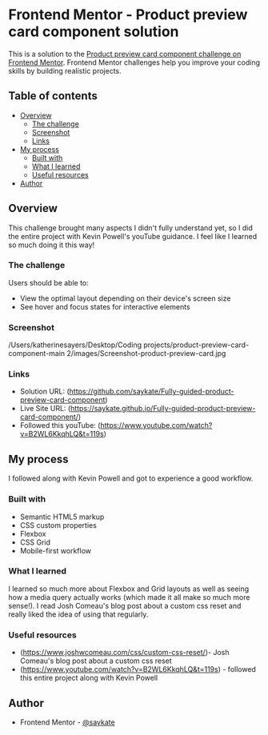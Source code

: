 # Frontend Mentor - Product preview card component solution

This is a solution to the [Product preview card component challenge on Frontend Mentor](https://www.frontendmentor.io/challenges/product-preview-card-component-GO7UmttRfa). Frontend Mentor challenges help you improve your coding skills by building realistic projects. 

## Table of contents

- [Overview](#overview)
  - [The challenge](#the-challenge)
  - [Screenshot](#screenshot)
  - [Links](#links)
- [My process](#my-process)
  - [Built with](#built-with)
  - [What I learned](#what-i-learned)
  - [Useful resources](#useful-resources)
- [Author](#author)

## Overview
  This challenge brought many aspects I didn't fully understand yet, so I did the entire project with Kevin Powell's youTube guidance. I feel like I learned so much doing it this way!

### The challenge

Users should be able to:

- View the optimal layout depending on their device's screen size
- See hover and focus states for interactive elements

### Screenshot

/Users/katherinesayers/Desktop/Coding projects/product-preview-card-component-main 2/images/Screenshot-product-preview-card.jpg

### Links

- Solution URL: (https://github.com/saykate/Fully-guided-product-preview-card-component)
- Live Site URL: (https://saykate.github.io/Fully-guided-product-preview-card-component/)
- Followed this youTube: (https://www.youtube.com/watch?v=B2WL6KkqhLQ&t=119s)

## My process
I followed along with Kevin Powell and got to experience a good workflow.

### Built with

- Semantic HTML5 markup
- CSS custom properties
- Flexbox
- CSS Grid
- Mobile-first workflow


### What I learned

I learned so much more about Flexbox and Grid layouts as well as seeing how a media query actually works (which made it all make so much more sense!). I read Josh Comeau's blog post about a custom css reset and really liked the idea of using that regularly. 

### Useful resources

- (https://www.joshwcomeau.com/css/custom-css-reset/)- Josh Comeau's blog post about a custom css reset
- (https://www.youtube.com/watch?v=B2WL6KkqhLQ&t=119s) - followed this entire project along with Kevin Powell

## Author

- Frontend Mentor - [@saykate](https://www.frontendmentor.io/profile/saykate)
